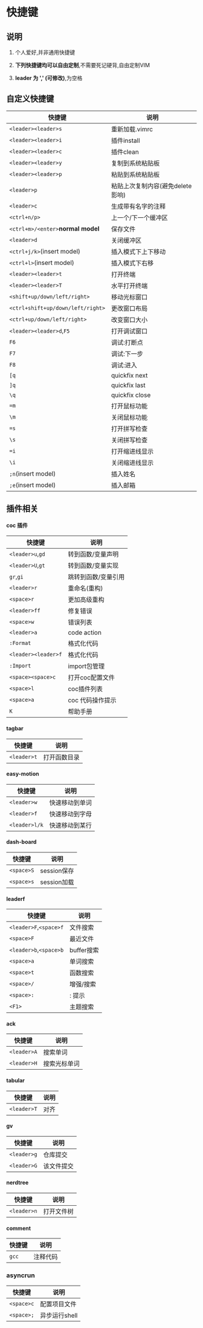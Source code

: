 # 快捷键

## 说明

1. 个人爱好,并非通用快捷键

2. **下列快捷键均可以自由定制**,不需要死记硬背,自由定制VIM

3. **leader 为 ',' (可修改)**,<space>为空格

## 自定义快捷键

| 快捷键                                | 说明                   |
| ---------------------------------- | -------------------- |
| `<leader><leader>s`                | 重新加载.vimrc           |
| `<leader><leader>i`                | 插件install            |
| `<leader><leader>c`                | 插件clean              |
| `<leader><leader>y`                | 复制到系统粘贴板             |
| `<leader><leader>p`                | 粘贴到系统粘贴板             |
| `<leader>p`                        | 粘贴上次复制内容(避免delete影响) |
| `<leader>c`                        | 生成带有名字的注释            |
| `<ctrl+n/p>`                       | 上一个/下一个缓冲区           |
| `<ctrl+m>/<enter>`**normal model** | 保存文件                 |
| `<leader>d`                        | 关闭缓冲区                |
| `<ctrl+j/k>`(insert model)         | 插入模式下上下移动            |
| `<ctrl+l>`(insert model)           | 插入模式下右移              |
| `<leader><leader>t`                | 打开终端                 |
| `<leader><leader>T`                | 水平打开终端               |
| `<shift+up/down/left/right>`       | 移动光标窗口               |
| `<ctrl+shift+up/down/left/right>`  | 更改窗口布局               |
| `<ctrl+up/down/left/right>`        | 改变窗口大小               |
| `<leader><leader>d`,`F5`           | 打开调试窗口               |
| `F6`                               | 调试:打断点               |
| `F7`                               | 调试:下一步               |
| `F8`                               | 调试:进入                |
| `[q`                               | quickfix next        |
| `]q`                               | quickfix last        |
| `\q`                               | quickfix close       |
| `=m`                               | 打开鼠标功能               |
| `\m`                               | 关闭鼠标功能               |
| `=s`                               | 打开拼写检查               |
| `\s`                               | 关闭拼写检查               |
| `=i`                               | 打开缩进线显示              |
| `\i`                               | 关闭缩进线显示              |
| `;n`(insert model)                 | 插入姓名                 |
| `;e`(insert model)                 | 插入邮箱                 |

## 插件相关

#### coc 插件

| 快捷键                 | 说明          |
| ------------------- | ----------- |
| `<leader>u`,`gd`    | 转到函数/变量声明   |
| `<leader>U`,`gt`    | 转到函数/变量实现   |
| `gr`,`gi`           | 跳转到函数/变量引用  |
| `<leader>r`         | 重命名(重构)     |
| `<space>r`          | 更加高级重构      |
| `<leader>ff`        | 修复错误        |
| `<space>w`          | 错误列表        |
| `<leader>a`         | code action |
| `:Format`           | 格式化代码       |
| `<leader><leader>f` | 格式化代码       |
| `:Import`           | import包管理   |
| `<space><space>c`   | 打开coc配置文件   |
| `<space>l`          | coc插件列表     |
| `<space>a`          | coc 代码操作提示  |
| `K`                 | 帮助手册        |

#### tagbar

| 快捷键         | 说明     |
| ----------- | ------ |
| `<leader>t` | 打开函数目录 |

#### easy-motion

| 快捷键           | 说明      |
| ------------- | ------- |
| `<leader>w`   | 快速移动到单词 |
| `<leader>f`   | 快速移动到字母 |
| `<leader>l/k` | 快速移动到某行 |

#### dash-board

| 快捷键        | 说明        |
| ---------- | --------- |
| `<space>S` | session保存 |
| `<space>s` | session加载 |

#### leaderf

| 快捷键                    | 说明       |
| ---------------------- | -------- |
| `<leader>F`,`<space>f` | 文件搜索     |
| `<space>F`             | 最近文件     |
| `<leader>b`,`<space>b` | buffer搜索 |
| `<space>a`             | 单词搜索     |
| `<space>t`             | 函数搜索     |
| `<space>/`             | 增强/搜索    |
| `<space>:`             | : 提示     |
| `<F1>`                 | 主题搜索     |

#### ack

| 快捷键         | 说明     |
| ----------- | ------ |
| `<leader>A` | 搜索单词   |
| `<leader>H` | 搜索光标单词 |

#### tabular

| 快捷键         | 说明  |
| ----------- | --- |
| `<leader>T` | 对齐  |

#### gv

| 快捷键         | 说明    |
| ----------- | ----- |
| `<leader>g` | 仓库提交  |
| `<leader>G` | 该文件提交 |

#### nerdtree

| 快捷键         | 说明    |
| ----------- | ----- |
| `<leader>n` | 打开文件树 |

#### comment

| 快捷键   | 说明   |
| ----- | ---- |
| `gcc` | 注释代码 |

### asyncrun

| 快捷键        | 说明        |
| ---------- | --------- |
| `<space>c` | 配置项目文件    |
| `<space>;` | 异步运行shell |
